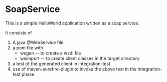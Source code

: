 # SoapService

This is a simple HelloWorld application written as a soap service.

It consists of
1. A java @WebService file
2. a pom file with
   - wsgen    -- to create a wsdl file
   - wsimport -- to create client classes in the target directory
3. a test of the generated client in integration-test
4. use of maven-surefire-plugin to invoke the above test in the
   integration-test phase